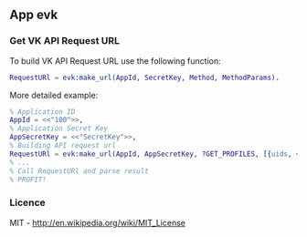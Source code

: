 ## App evk ##

### Get VK API Request URL ###

To build VK API Request URL use the following function:

```erlang
RequestURl = evk:make_url(AppId, SecretKey, Method, MethodParams).
```

More detailed example:

```erlang
% Application ID
AppId = <<"100">>,
% Application Secret Key
AppSecretKey = <<"SecretKey">>,
% Building API request url
RequestURl = evk:make_url(AppId, AppSecretKey, ?GET_PROFILES, [{uids, <<"1">>}, {fields, <<"online">>}]).
% ...
% Call RequestURl and parse result
% PROFIT!
```

### Licence ###

MIT - http://en.wikipedia.org/wiki/MIT_License
